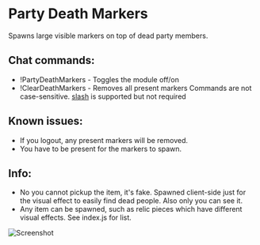 # Party Death Markers
Spawns large visible markers on top of dead party members.

## Chat commands:
* !PartyDeathMarkers    - Toggles the module off/on
* !ClearDeathMarkers    - Removes all present markers
Commands are not case-sensitive. [slash](https://github.com/baldera-mods/slash) is supported but not required

## Known issues:
* If you logout, any present markers will be removed. 
* You have to be present for the markers to spawn.

## Info:
* No you cannot pickup the item, it's fake. Spawned client-side just for the visual effect to easily find dead people. Also only you can see it.
* Any item can be spawned, such as relic pieces which have different visual effects. See index.js for list.

![Screenshot](http://i.imgur.com/bOSA6Lx.jpg)
